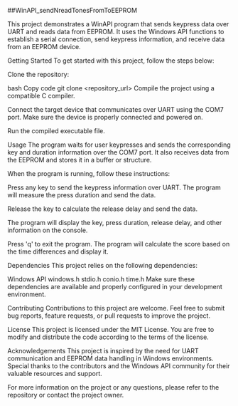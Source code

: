 ##WinAPI_sendNreadTonesFromToEEPROM

This project demonstrates a WinAPI program that sends keypress data over UART and reads data from EEPROM. It uses the Windows API functions to establish a serial connection, send keypress information, and receive data from an EEPROM device.

Getting Started
To get started with this project, follow the steps below:

Clone the repository:

bash
Copy code
git clone <repository_url>
Compile the project using a compatible C compiler.

Connect the target device that communicates over UART using the COM7 port. Make sure the device is properly connected and powered on.

Run the compiled executable file.

Usage
The program waits for user keypresses and sends the corresponding key and duration information over the COM7 port. It also receives data from the EEPROM and stores it in a buffer or structure.

When the program is running, follow these instructions:

Press any key to send the keypress information over UART. The program will measure the press duration and send the data.

Release the key to calculate the release delay and send the data.

The program will display the key, press duration, release delay, and other information on the console.

Press 'q' to exit the program. The program will calculate the score based on the time differences and display it.

Dependencies
This project relies on the following dependencies:

Windows API
windows.h
stdio.h
conio.h
time.h
Make sure these dependencies are available and properly configured in your development environment.

Contributing
Contributions to this project are welcome. Feel free to submit bug reports, feature requests, or pull requests to improve the project.

License
This project is licensed under the MIT License. You are free to modify and distribute the code according to the terms of the license.

Acknowledgements
This project is inspired by the need for UART communication and EEPROM data handling in Windows environments. Special thanks to the contributors and the Windows API community for their valuable resources and support.

For more information on the project or any questions, please refer to the repository or contact the project owner.